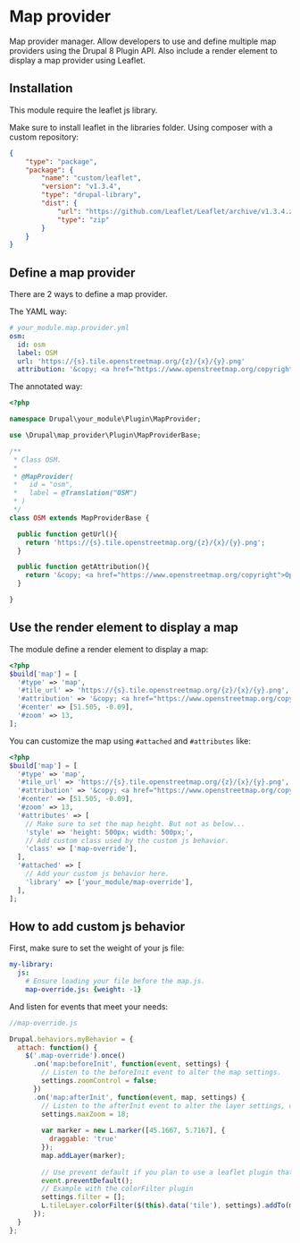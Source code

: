 # Map provider

Map provider manager. Allow developers to use and define multiple map providers using the Drupal 8 Plugin API.
Also include a render element to display a map provider using Leaflet.

## Installation

This module require the leaflet js library.

Make sure to install leaflet in the libraries folder. Using composer with a custom repository:

```json
{
    "type": "package",
    "package": {
        "name": "custom/leaflet",
        "version": "v1.3.4",
        "type": "drupal-library",
        "dist": {
            "url": "https://github.com/Leaflet/Leaflet/archive/v1.3.4.zip",
            "type": "zip"
        }
    }
}
```

## Define a map provider

There are 2 ways to define a map provider.

The YAML way:

```yaml
# your_module.map.provider.yml
osm:
  id: osm
  label: OSM
  url: 'https://{s}.tile.openstreetmap.org/{z}/{x}/{y}.png'
  attribution: '&copy; <a href="https://www.openstreetmap.org/copyright">OpenStreetMap</a> contributors'

```

The annotated way:

```php
<?php

namespace Drupal\your_module\Plugin\MapProvider;

use \Drupal\map_provider\Plugin\MapProviderBase;

/**
 * Class OSM.
 * 
 * @MapProvider(
 *   id = "osm",
 *   label = @Translation("OSM")
 * )
 */
class OSM extends MapProviderBase {

  public function getUrl(){
    return 'https://{s}.tile.openstreetmap.org/{z}/{x}/{y}.png';
  }

  public function getAttribution(){
    return '&copy; <a href="https://www.openstreetmap.org/copyright">OpenStreetMap</a> contributors';
  }

}
```

## Use the render element to display a map

The module define a render element to display a map:

```php
<?php
$build['map'] = [
  '#type' => 'map',
  '#tile_url' => 'https://{s}.tile.openstreetmap.org/{z}/{x}/{y}.png',
  '#attribution' => '&copy; <a href="https://www.openstreetmap.org/copyright">OpenStreetMap</a> contributors',
  '#center' => [51.505, -0.09],
  '#zoom' => 13,
];
```

You can customize the map using `#attached` and `#attributes` like:

```php
<?php
$build['map'] = [
  '#type' => 'map',
  '#tile_url' => 'https://{s}.tile.openstreetmap.org/{z}/{x}/{y}.png',
  '#attribution' => '&copy; <a href="https://www.openstreetmap.org/copyright">OpenStreetMap</a> contributors',
  '#center' => [51.505, -0.09],
  '#zoom' => 13,
  '#attributes' => [
    // Make sure to set the map height. But not as below...
    'style' => 'height: 500px; width: 500px;',
    // Add custom class used by the custom js behavior.
    'class' => ['map-override'],
  ],
  '#attached' => [
    // Add your custom js behavior here.
    'library' => ['your_module/map-override'],
  ],
];
```

## How to add custom js behavior

First, make sure to set the weight of your js file:

```yaml
my-library:
  js:
    # Ensure loading your file before the map.js.
    map-override.js: {weight: -1}
```

And listen for events that meet your needs:

```js
//map-override.js

Drupal.behaviors.myBehavior = {
  attach: function() {
    $('.map-override').once()
      .on('map:beforeInit', function(event, settings) {
        // Listen to the beforeInit event to alter the map settings.
        settings.zoomControl = false;
      })
      .on('map:afterInit', function(event, map, settings) {
        // Listen to the afterInit event to alter the layer settings, create markers or anything else.
        settings.maxZoom = 18;
        
        var marker = new L.marker([45.1667, 5.7167], {
          draggable: 'true'
        });
        map.addLayer(marker);
        
        // Use prevent default if you plan to use a leaflet plugin that define a new tileLayer constructor.
        event.preventDefault();
        // Example with the colorFilter plugin
        settings.filter = [];
        L.tileLayer.colorFilter($(this).data('tile'), settings).addTo(map);
      });
  }
};

```
